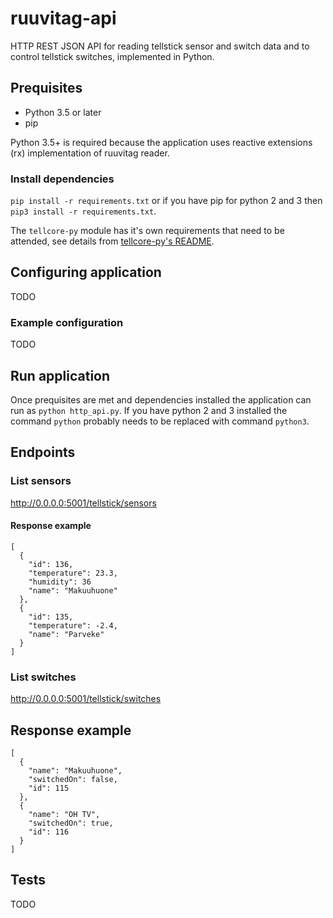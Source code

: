 # ruuvitag-api

HTTP REST JSON API for reading tellstick sensor and switch data and to control tellstick switches, implemented in Python.

## Prequisites

* Python 3.5 or later
* pip

Python 3.5+ is required because the application uses reactive extensions (rx) implementation of ruuvitag reader.

### Install dependencies

`pip install -r requirements.txt` or if you have pip for python 2 and 3 then `pip3 install -r requirements.txt`.

The `tellcore-py` module has it's own requirements that need to be attended, see details from [tellcore-py's README](https://github.com/erijo/tellcore-py).

## Configuring application

TODO

### Example configuration

TODO

## Run application

Once prequisites are met and dependencies installed the application can run as `python http_api.py`. If you have
python 2 and 3 installed the command `python` probably needs to be replaced with command `python3`.

## Endpoints

### List sensors

http://0.0.0.0:5001/tellstick/sensors

#### Response example

```
[
  {
    "id": 136,
    "temperature": 23.3,
    "humidity": 36
    "name": "Makuuhuone"
  },
  {
    "id": 135,
    "temperature": -2.4,
    "name": "Parveke"
  }
]
```

### List switches

http://0.0.0.0:5001/tellstick/switches

## Response example

```
[
  {
    "name": "Makuuhuone",
    "switchedOn": false,
    "id": 115
  },
  {
    "name": "OH TV",
    "switchedOn": true,
    "id": 116
  }
]
```

## Tests

TODO
